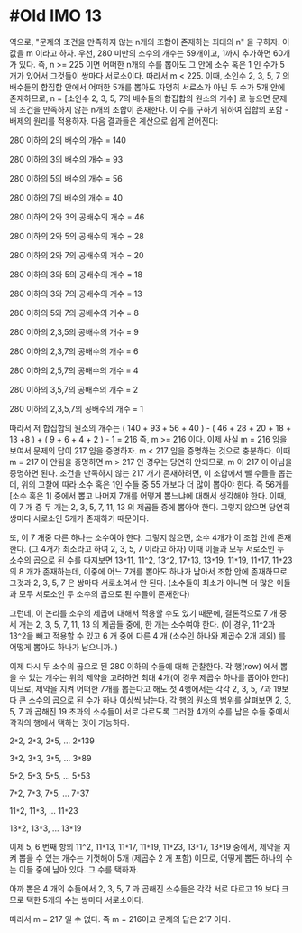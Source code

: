 # #Old IMO 13 #

역으로, "문제의 조건을 만족하지 않는 n개의 조합이 존재하는 최대의 n" 을 구하자. 이 값을 m 이라고 하자.
우선, 280 미만의 소수의 개수는 59개이고, 1까지 추가하면 60개가 있다.
즉, n >= 225 이면 어떠한 n개의 수를 뽑아도 그 안에 소수 혹은 1 인 수가 5 개가 있어서 그것들이 쌍마다 서로소이다. 따라서 m < 225.
이때, 소인수 2, 3, 5, 7 의 배수들의 합집합 안에서 어떠한 5개를 뽑아도 자명히 서로소가 아닌 두 수가 5개 안에 존재하므로,
n = [소인수 2, 3, 5, 7의 배수들의 합집합의 원소의 개수] 로 놓으면 문제의 조건을 만족하지 않는 n개의 조합이 존재한다.
이 수를 구하기 위하여 집합의 포함 - 배제의 원리를 적용하자. 다음 결과들은 계산으로 쉽게 얻어진다:

280 이하의 2의 배수의 개수 = 140

280 이하의 3의 배수의 개수 = 93

280 이하의 5의 배수의 개수 = 56

280 이하의 7의 배수의 개수 = 40

280 이하의 2와 3의 공배수의 개수 = 46

280 이하의 2와 5의 공배수의 개수 = 28

280 이하의 2와 7의 공배수의 개수 = 20

280 이하의 3와 5의 공배수의 개수 = 18

280 이하의 3와 7의 공배수의 개수 = 13

280 이하의 5와 7의 공배수의 개수 = 8

280 이하의 2,3,5의 공배수의 개수 = 9

280 이하의 2,3,7의 공배수의 개수 = 6

280 이하의 2,5,7의 공배수의 개수 = 4

280 이하의 3,5,7의 공배수의 개수 = 2

280 이하의 2,3,5,7의 공배수의 개수 = 1

따라서 저 합집합의 원소의 개수는 ( 140 + 93 + 56 + 40 ) - ( 46 + 28 + 20 + 18 + 13 +8 ) + ( 9 + 6 + 4 + 2 ) - 1 = 216
즉, m >= 216 이다. 이제 사실 m = 216 임을 보여서 문제의 답이 217 임을 증명하자. m < 217 임을 증명하는 것으로 충분하다. 이때 m = 217 이 안됨을
증명하면 m > 217 인 경우는 당연히 안되므로, m 이 217 이 아님을 증명하면 된다. 
조건을 만족하지 않는 217 개가 존재하려면, 이 조합에서 뺄 수들을 뽑는데, 위의 고찰에 따라 소수 혹은 1인 수들 중 55 개보다 더 많이 뽑아야 한다. 즉 56개를 [소수 혹은 1]
중에서 뽑고 나머지 7개를 어떻게 뽑느냐에 대해서 생각해야 한다. 이때, 이 7 개 중 두 개는 2, 3, 5, 7, 11, 13 의 제곱들 중에 뽑아야 한다.
그렇지 않으면 당연히 쌍마다 서로소인 5개가 존재하기 때문이다.

또, 이 7 개중 다른 하나는 소수여야 한다. 그렇지 않으면, 소수 4개가 이 조합
안에 존재한다. (그 4개가 최소라고 하여 2, 3, 5, 7 이라고 하자) 이때 이들과 모두 서로소인 두 소수의 곱으로 된 수를 따져보면
13`*`11, 11`^`2, 13`^`2, 17`*`13, 13`*`19, 11`*`19, 11`*`17, 11`*`23 의 8 개가 존재하는데, 이중에 어느 7개를 뽑아도 하나가 남아서 조합 안에 존재하므로 그것과
2, 3, 5, 7 은 쌍마다 서로소여서 안 된다. (소수들이 최소가 아니면 더 많은 이들과 모두 서로소인 두 소수의 곱으로 된 수들이 존재한다)  

그런데, 이 논리를 소수의 제곱에 대해서 적용할 수도 있기 때문에, 결론적으로 7 개 중 세 개는 2, 3, 5, 7, 11, 13 의 제곱들 중에, 한 개는 소수여야 한다.
(이 경우, 11`^`2과 13`^`2을 빼고 적용할 수 있고 6 개 중에 다른 4 개 (소수인 하나와 제곱수 2개 제외) 를 어떻게 뽑아도 하나가 남으니까..)

이제 다시 두 소수의 곱으로 된 280 이하의 수들에 대해 관찰한다. 각 행(row) 에서 뽑을 수 있는 개수는 위의 제약을 고려하면 최대 4개(이 경우
제곱수 하나를 뽑아야 한다)이므로,
제약을 지켜 어떠한 7개를 뽑는다고 해도 첫 4행에서는 각각 2, 3, 5, 7과 19보다 큰 소수의 곱으로 된 수가 하나 이상씩 남는다. 각 행의
원소의 범위를 살펴보면 2, 3, 5, 7 과 곱해진 19 초과의 소수들이 서로 다르도록 그러한 4개의 수를
남은 수들 중에서 각각의 행에서 택하는 것이 가능하다.

2`*`2, 2`*`3, 2`*`5, ... 2`*`139

3`*`2, 3`*`3, 3`*`5, ... 3`*`89

5`*`2, 5`*`3, 5`*`5, ... 5`*`53

7`*`2, 7`*`3, 7`*`5, ... 7`*`37

11`*`2, 11`*`3, ... 11`*`23

13`*`2, 13`*`3, ... 13`*`19

이제 5, 6 번째 항의 11`^`2, 11`*`13, 11`*`17, 11`*`19, 11`*`23, 13`*`17, 13`*`19 중에서, 제약을 지켜 뽑을 수 있는 개수는
기껏해야 5개 (제곱수 2 개 포함) 이므로, 어떻게 뽑든 하나의 수는 이들 중에 남아 있다. 그 수를 택하자.

아까 뽑은 4 개의 수들에서 2, 3, 5, 7 과 곱해진 소수들은 각각 서로 다르고 19 보다 크므로 택한 5개의 수는 쌍마다 서로소이다. 

따라서 m = 217 일 수 없다. 즉 m = 216이고 문제의 답은 217 이다.


